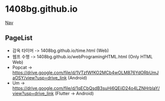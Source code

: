 # 1408bg.github.io
[Nav](/nav.html)
## PageList
- 감옥 타이머 -> 1408bg.github.io/time.html (Web)
- 웹프 수행 -> 1408bg.github.io/webProgramingHTML.html (Only HTML Web)
- Popcat -> https://drive.google.com/file/d/1VTzfWfKO2MCb4wOLM876YdORbUmJaOSY/view?usp=drive_link (Android)
- Um -> https://drive.google.com/file/d/1qECbQsdB3suHi6QEiiD24o4LZNHrblaY/view?usp=drive_link (Flutter -> Android)
